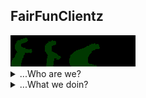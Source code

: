 ## FairFunClientz

<img src="https://raw.githubusercontent.com/FairFunClientz/.github/main/profile/FFC_banner.png">

<details>
 <summary>...Who are we?</summary>
 
> We are minecraft hack client developers

</details>

<details>
 <summary>...What we doin?</summary>
 
> We make hack clients for minecraft 1.12.2

</details>


<!--

**Here are some ideas to get you started:**

🙋‍♀️ A short introduction - what is your organization all about?
🌈 Contribution guidelines - how can the community get involved?
👩‍💻 Useful resources - where can the community find your docs? Is there anything else the community should know?
🍿 Fun facts - what does your team eat for breakfast?
🧙 Remember, you can do mighty things with the power of [Markdown](https://docs.github.com/github/writing-on-github/getting-started-with-writing-and-formatting-on-github/basic-writing-and-formatting-syntax)
-->
